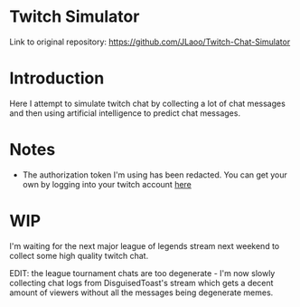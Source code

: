 # Twitch Simulator
Link to original repository: https://github.com/JLaoo/Twitch-Chat-Simulator
# Introduction
Here I attempt to simulate twitch chat by collecting a lot of chat messages and then using artificial intelligence to predict chat messages.

# Notes
- The authorization token I'm using has been redacted. You can get your own by logging into your twitch account [here](https://twitchapps.com/tmi/)
# WIP
I'm waiting for the next major league of legends stream next weekend to collect some high quality twitch chat.

EDIT: the league tournament chats are too degenerate - I'm now slowly collecting chat logs from DisguisedToast's stream which gets a decent amount of viewers without all the messages being degenerate memes.
